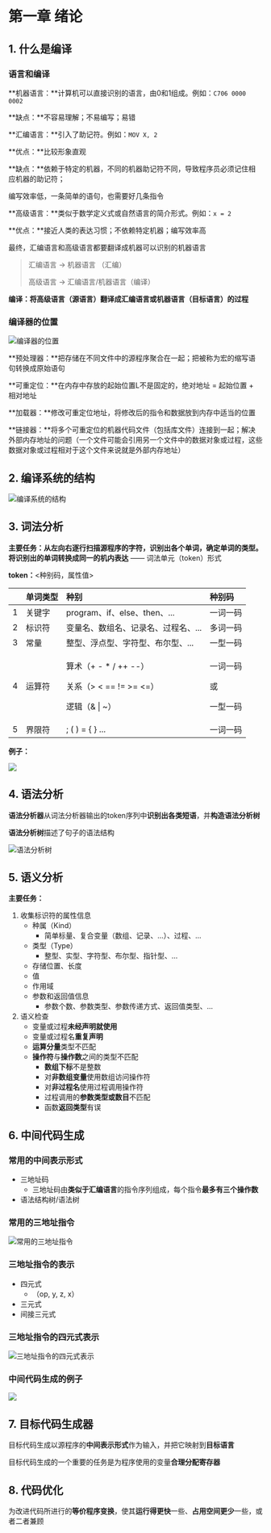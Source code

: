 # 第一章 绪论

## 1. 什么是编译

### 语言和编译

**机器语言：**计算机可以直接识别的语言，由0和1组成。例如：`C706 0000 0002`

**缺点：**不容易理解；不易编写；易错

**汇编语言：**引入了助记符。例如：`MOV X, 2`

**优点：**比较形象直观

**缺点：**依赖于特定的机器，不同的机器助记符不同，导致程序员必须记住相应机器的助记符；

编写效率低，一条简单的语句，也需要好几条指令

**高级语言：**类似于数学定义式或自然语言的简介形式。例如：`x = 2`

**优点：**接近人类的表达习惯；不依赖特定机器；编写效率高

最终，汇编语言和高级语言都要翻译成机器可以识别的机器语言

> 汇编语言 -&gt; 机器语言 （汇编）
>
> 高级语言 -&gt; 汇编语言/机器语言（编译）

**编译：将高级语言（源语言）翻译成汇编语言或机器语言（目标语言）的过程**

### 编译器的位置

![&#x7F16;&#x8BD1;&#x5668;&#x7684;&#x4F4D;&#x7F6E;](.gitbook/assets/image%20%281%29.png)

**预处理器：**把存储在不同文件中的源程序聚合在一起；把被称为宏的缩写语句转换成原始语句

**可重定位：**在内存中存放的起始位置L不是固定的，绝对地址 = 起始位置 + 相对地址

**加载器：**修改可重定位地址，将修改后的指令和数据放到内存中适当的位置

**链接器：**将多个可重定位的机器代码文件（包括库文件）连接到一起；解决外部内存地址的问题（一个文件可能会引用另一个文件中的数据对象或过程，这些数据对象或过程相对于这个文件来说就是外部内存地址）

## 2. 编译系统的结构

![&#x7F16;&#x8BD1;&#x7CFB;&#x7EDF;&#x7684;&#x7ED3;&#x6784;](.gitbook/assets/image%20%282%29.png)

## 3. 词法分析

**主要任务：**从左向右逐行扫描源程序的字符，识别出各个单词，确定单词的类型。将识别出的单词转换成同一的**机内表达** —— 词法单元（token）形式

**token：**&lt;种别码，属性值&gt;

<table>
  <thead>
    <tr>
      <th style="text-align:left"></th>
      <th style="text-align:left">&#x5355;&#x8BCD;&#x7C7B;&#x578B;</th>
      <th style="text-align:left">&#x79CD;&#x522B;</th>
      <th style="text-align:left">&#x79CD;&#x522B;&#x7801;</th>
    </tr>
  </thead>
  <tbody>
    <tr>
      <td style="text-align:left">1</td>
      <td style="text-align:left">&#x5173;&#x952E;&#x5B57;</td>
      <td style="text-align:left">program&#x3001;if&#x3001;else&#x3001;then&#x3001;...</td>
      <td style="text-align:left">&#x4E00;&#x8BCD;&#x4E00;&#x7801;</td>
    </tr>
    <tr>
      <td style="text-align:left">2</td>
      <td style="text-align:left">&#x6807;&#x8BC6;&#x7B26;</td>
      <td style="text-align:left">&#x53D8;&#x91CF;&#x540D;&#x3001;&#x6570;&#x7EC4;&#x540D;&#x3001;&#x8BB0;&#x5F55;&#x540D;&#x3001;&#x8FC7;&#x7A0B;&#x540D;&#x3001;...</td>
      <td
      style="text-align:left">&#x591A;&#x8BCD;&#x4E00;&#x7801;</td>
    </tr>
    <tr>
      <td style="text-align:left">3</td>
      <td style="text-align:left">&#x5E38;&#x91CF;</td>
      <td style="text-align:left">&#x6574;&#x578B;&#x3001;&#x6D6E;&#x70B9;&#x578B;&#x3001;&#x5B57;&#x7B26;&#x578B;&#x3001;&#x5E03;&#x5C14;&#x578B;&#x3001;...</td>
      <td
      style="text-align:left">&#x4E00;&#x578B;&#x4E00;&#x7801;</td>
    </tr>
    <tr>
      <td style="text-align:left">4</td>
      <td style="text-align:left">&#x8FD0;&#x7B97;&#x7B26;</td>
      <td style="text-align:left">
        <p>&#x7B97;&#x672F;&#xFF08;+ - * / ++ --&#xFF09;</p>
        <p>&#x5173;&#x7CFB;&#xFF08;&gt; &lt; == != &gt;= &lt;=&#xFF09;</p>
        <p>&#x903B;&#x8F91;&#xFF08;&amp; | ~&#xFF09;</p>
      </td>
      <td style="text-align:left">
        <p>&#x4E00;&#x8BCD;&#x4E00;&#x7801;</p>
        <p>&#x6216;</p>
        <p>&#x4E00;&#x578B;&#x4E00;&#x7801;</p>
      </td>
    </tr>
    <tr>
      <td style="text-align:left">5</td>
      <td style="text-align:left">&#x754C;&#x9650;&#x7B26;</td>
      <td style="text-align:left">; ( ) = { } ...</td>
      <td style="text-align:left">&#x4E00;&#x8BCD;&#x4E00;&#x7801;</td>
    </tr>
  </tbody>
</table>

**例子：**

![](.gitbook/assets/image%20%283%29.png)

## 4. 语法分析

**语法分析器**从词法分析器输出的token序列中**识别出各类短语**，并**构造语法分析树**

**语法分析树**描述了句子的语法结构

![&#x8BED;&#x6CD5;&#x5206;&#x6790;&#x6811;](.gitbook/assets/image%20%284%29.png)

## 5. 语义分析

**主要任务：**

1. 收集标识符的属性信息
   * 种属（Kind）
     * 简单标量、复合变量（数组、记录、...）、过程、...
   * 类型（Type）
     * 整型、实型、字符型、布尔型、指针型、...
   * 存储位置、长度
   * 值
   * 作用域
   * 参数和返回值信息
     * 参数个数、参数类型、参数传递方式、返回值类型、...
2. 语义检查
   * 变量或过程**未经声明就使用**
   * 变量或过程名**重复声明**
   * **运算分量**类型不匹配
   * **操作符**与**操作数**之间的类型不匹配
     * **数组下标**不是整数
     * 对**非数组变量**使用数组访问操作符
     * 对**非过程名**使用过程调用操作符
     * 过程调用的**参数类型或数目**不匹配
     * 函数**返回类型**有误

## 6. 中间代码生成

### 常用的中间表示形式

* 三地址码
  * 三地址码由**类似于汇编语言**的指令序列组成，每个指令**最多有三个操作数**
* 语法结构树/语法树

### 常用的三地址指令

![&#x5E38;&#x7528;&#x7684;&#x4E09;&#x5730;&#x5740;&#x6307;&#x4EE4;](.gitbook/assets/image%20%285%29.png)

### 三地址指令的表示

* 四元式
  * （op, y, z, x）
* 三元式
* 间接三元式

### 三地址指令的四元式表示

![&#x4E09;&#x5730;&#x5740;&#x6307;&#x4EE4;&#x7684;&#x56DB;&#x5143;&#x5F0F;&#x8868;&#x793A;](.gitbook/assets/image%20%286%29.png)

### 中间代码生成的例子

![](.gitbook/assets/image%20%287%29.png)

## 7. 目标代码生成器

目标代码生成以源程序的**中间表示形式**作为输入，并把它映射到**目标语言**

目标代码生成的一个重要的任务是为程序使用的变量**合理分配寄存器**

## 8. 代码优化

为改进代码所进行的**等价程序变换**，使其**运行得更快**一些、**占用空间更少**一些，或者二者兼顾

